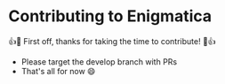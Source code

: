 # Contributing to Enigmatica

👍🎉 First off, thanks for taking the time to contribute! 🎉👍

- Please target the develop branch with PRs
- That's all for now 😄